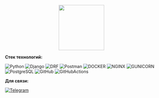 <div id="header" align="center">
    <img src="https://i.giphy.com/media/v1.Y2lkPTc5MGI3NjExcG5mbTg5dWw0cWtpejV3cm9jajVkcjQzbTcza25icXpqa2hzeTJqYiZlcD12MV9pbnRlcm5hbF9naWZfYnlfaWQmY3Q9cw/ZGbnid8SQaLvd5FnLz/giphy.gif" width="150"/>
</div>

[//]: # (<b> Обо мне: </b><br>)
[//]: # (<div>Всем привет ! Меня зовут Андрей. Я Python разработчик!</div>)

<b> Стек технологий: </b>

![Python](https://img.shields.io/badge/-PYTHON-df?style=flat-square&logo=Python&labelColor=yellow&color=blue)
![Django](https://img.shields.io/badge/-DjANGO-df?style=flat-square&logo=Django&logoColor=yellow&labelColor=darkgreen&color=darkgreen)
![DRF](https://img.shields.io/badge/REST-ghfthg?style=flat-square&logo=Django&logoColor=yellow&label=DJANGO&labelColor=darkgreen&color=blue)
![Postman](https://img.shields.io/badge/-Postman-df?style=flat-square&logo=Postman&labelColor=black&color=blue)
![DOCKER](https://img.shields.io/badge/-DOCKER-df?style=flat-square&logo=DOCKER&labelColor=lightblue&color=blue)
![NGINX](https://img.shields.io/badge/-Nginx-df?style=flat-square&logo=NGINX&labelColor=green&color=blue)
![GUNICORN](https://img.shields.io/badge/-Gunicorn-df?style=flat-square&logo=Gunicorn&labelColor=lightgreen&color=blue)
![PostgreSQL](https://img.shields.io/badge/-PostgreSQL-df?style=flat-square&logo=PostgreSQL&labelColor=lightblue&color=blue)
![GitHub](https://img.shields.io/badge/-GitHub-df?style=flat-square&logo=GitHub&labelColor=black&color=blue)
![GitHubActions](https://img.shields.io/badge/-GitHubActions-df?style=&logo=GitHubActions&logoColor=yellow&labelColor=black&color=blue)

<b>Для связи:</b><br>

[![Telegram](https://img.shields.io/badge/-Telegram-df?style=flat-square&logo=Telegram&labelColor=blue&color=blue)](https://t.me/Petrov_KRS)


